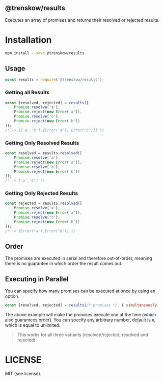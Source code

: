 @trenskow/results
----

Executes an array of promises and returns their resolved or rejected results.

# Installation

````bash
npm install --save @trenskow/results
````

## Usage

````javascript
const results = require('@trenskow/results');
````

### Getting all Results

````javascript
const [resolved, rejected] = results([
	Promise.resolve('a'),
	Promise.reject(new Error('a')),
	Promise.resolve('b'),
	Promise.reject(new Error('b'))
]);
/* -> [['a','b'],[Error('a'), Error('b')]] */
````

### Getting Only Resolved Results

````javascript
const resolved = results.resolved([
	Promise.resolve('a'),
	Promise.reject(new Error('a')),
	Promise.resolve('b'),
	Promise.reject(new Error('b'))
]);
/* -> ['a','b'] */
````

### Getting Only Rejected Results

````javascript
const rejected = results.resolved([
	Promise.resolve('a'),
	Promise.reject(new Error('a')),
	Promise.resolve('b'),
	Promise.reject(new Error('b'))
]);
/* -> [Error('a'),Error('b')] */
````

## Order

The promises are executed in serial and therefore out-of-order, meaning there is no guarantee in which order the result comes out.

## Executing in Parallel

You can specify how many promises can be executed at once by using an option.

````javascript
const [resolved, rejected] = results(/* promises */, { simultaneously: 1 });
````

The above example will make the promises execute one at the time (which also guarantees order). You can specify any arbitrary number, default is `0`, which is equal to unlimited.

> This works for all three variants (resolved/rejected, resolved and rejected).

# LICENSE

MIT (see license).
